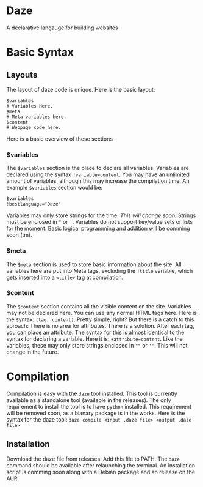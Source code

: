 # Daze
A declarative langauge for building websites
# Basic Syntax
## Layouts
The layout of daze code is unique.
Here is the basic layout:
```daze
$variables
# Variables Here.
$meta
# Meta variables here.
$content
# Webpage code here.
```
Here is a basic overview of these sections
### $variables
The `$variables` section is the place to declare all variables. Variables are declared using the syntax `!variable=content`. You may have an unlimited amount of variables, although this may increase the compilation time.
An example `$variables` section would be:
```daze
$variables
!bestlanguage="Daze"
```
Variables may only store strings for the time. *This will change soon.*
Strings must be enclosed in ```"``` or ```'```. Variables do not support key/value sets or lists for the moment. Basic logical programming and addition will be comming soon (tm).
### $meta
The `$meta` section is used to store basic information about the site. All variables here are put into Meta tags, excluding the `!title` variable, which gets inserted into a `<title>` tag at compilation.
### $content
The `$content` section contains all the visible content on the site. Variables may not be declared here. You can use any normal HTML tags here. Here is the syntax:
`(tag: content)`. Pretty simple, right? But there is a catch to this aproach: There is no area for attributes. There is a solution. After each tag, you can place an attribute. The syntax for this is almost identical to the syntax for declaring a variable. Here it is: `+attribute=content`. Like the variables, these may only store strings enclosed in `""` or `''`. This will not change in the future.
# Compilation
Compilation is easy with the `daze` tool installed. This tool is currently available as a standalone tool (available in the releases). The only requirement to install the tool is to have `python` installed. This requirement will be removed soon, as a bianary package is in the works. Here is the syntax for the daze tool:
`daze compile <input .daze file> <output .daze file>`
## Installation
Download the daze file from releases. Add this file to PATH. The `daze` command should be available after relaunching the terminal. An installation script is comming soon along with a Debian package and an release on the AUR.
